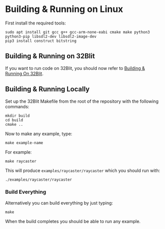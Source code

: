 # Building & Running on Linux

First install the required tools:

```
sudo apt install git gcc g++ gcc-arm-none-eabi cmake make python3 python3-pip libsdl2-dev libsdl2-image-dev
pip3 install construct bitstring
```

## Building & Running on 32Blit

If you want to run code on 32Blit, you should now refer to [Building & Running On 32Blit](32blit.md).

## Building & Running Locally

Set up the 32Blit Makefile from the root of the repository with the following commands:

```shell
mkdir build
cd build
cmake ..
```

Now to make any example, type:

```shell
make example-name
```

For example:

```shell
make raycaster
```

This will produce `examples/raycaster/raycaster` which you should run with:

```shell
./examples/raycaster/raycaster
```

### Build Everything

Alternatively you can build everything by just typing:

```shell
make
```

When the build completes you should be able to run any example.
